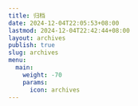 ```yaml
---
title: 归档
date: 2024-12-04T22:05:53+08:00
lastmod: 2024-12-04T22:42:44+08:00
layout: archives
publish: true
slug: archives
menu:
  main:
    weight: -70
    params:
      icon: archives
---
```

